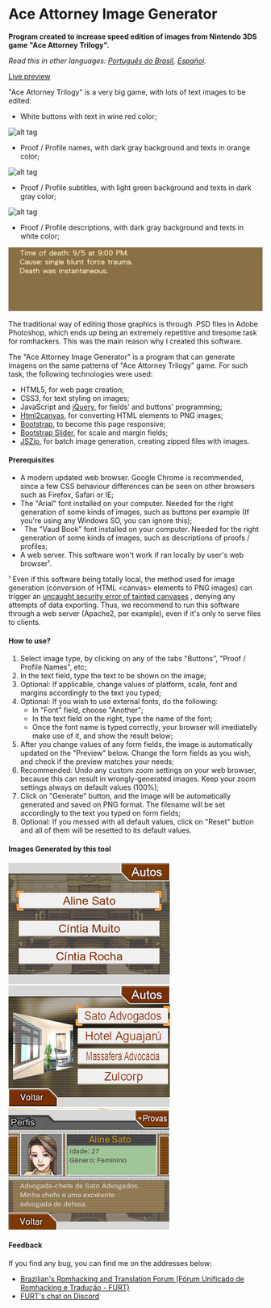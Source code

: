 # Ace Attorney Image Generator

**Program created to increase speed edition of images from Nintendo 3DS game "Ace Attorney Trilogy".**

*Read this in other languages: [Português do Brasil](README.pt-br.md), [Español](README.es.md).*

[Live preview](http://www.romhacking.net.br/tools/aaig/)

"Ace Attorney Trilogy" is a very big game, with lots of text images to be edited:

*   White buttons with text in wine red color;

![alt tag](img/background_botoes_preenchido.png)
*   Proof / Profile names, with dark gray background and texts in orange color;

![alt tag](img/background_nomes_preenchido.png)
*   Proof / Profile subtitles, with light green background and texts in dark gray color;

![alt tag](img/background_subtitulos_preenchido.png)
*   Proof / Profile descriptions, with dark gray background and texts in white color;

![alt tag](img/background_descricao_fundo_marrom.png)

The traditional way of editing those graphics is through .PSD files in Adobe Photoshop, which ends up being an extremely repetitive and tiresome task for romhackers. This was the main reason why I created this software.

The "Ace Attorney Image Generator" is a program that can generate imagens on the same patterns of "Ace Attorney Trilogy" game. For such task, the following technologies were used:

*   HTML5, for web page creation;
*   CSS3, for text styling on images;
*   JavaScript and [jQuery](https://jquery.com/), for fields' and buttons' programming;
*   [Html2canvas](http://html2canvas.hertzen.com/), for converting HTML elements to PNG images;
*   [Bootstrap](http://getbootstrap.com/), to become this page responsive;
*   [Bootstrap Slider](https://github.com/seiyria/bootstrap-slider), for scale and margin fields;
*   [JSZip](https://stuk.github.io/jszip/), for batch image generation, creating zipped files with images.

#### Prerequisites

*   A modern updated web browser. Google Chrome is recommended, since a few CSS behaviour differences can be seen on other browsers such as Firefox, Safari or IE;
*   The "Arial" font installed on your computer. Needed for the right generation of some kinds of images, such as buttons per example (If you're using any Windows SO, you can ignore this);
*   The "Vaud Book" font installed on your computer. Needed for the right generation of some kinds of images, such as descriptions of proofs / profiles;
*   A web server. This software won't work if ran locally by user's web browser¹.

¹ Even if this software being totally local, the method used for image generation (conversion of HTML &lt;canvas&gt; elements to PNG images) can trigger an [uncaught security error of tainted canvases](http://stackoverflow.com/questions/22710627/tainted-canvases-may-not-be-exported) , denying any attempts of data exporting. Thus, we recommend to run this software through a web server (Apache2, per example), even if it's only to serve files to clients.

#### How to use?

1.  Select image type, by clicking on any of the tabs "Buttons", "Proof / Profile Names", etc;
2.  In the text field, type the text to be shown on the image;
3.  Optional: If applicable, change values of platform, scale, font and margins accordingly to the text you typed;
4.  Optional: If you wish to use external fonts, do the following:
    *   In "Font" field, choose "Another";
    *   In the text field on the right, type the name of the font;
    *   Once the font name is typed correctly, your browser will imediatelly make use of it, and show the result below;
5.  After you change values of any form fields, the image is automatically updated on the "Preview" below. Change the form fields as you wish, and check if the preview matches your needs;
6.  Recommended: Undo any custom zoom settings on your web browser, because this can result in wrongly-generated images. Keep your zoom settings always on default values (100%);
7.  Click on "Generate" button, and the image will be automatically generated and saved on PNG format. The filename will be set accordingly to the text you typed on form fields;
8.  Optional: If you messed with all default values, click on "Reset" button and all of them will be resetted to its default values.

#### Images Generated by this tool

![alt tag](img/amostra_1.png)
![alt tag](img/amostra_2.png)
![alt tag](img/amostra_3.png)

#### Feedback

If you find any bug, you can find me on the addresses below:

*   [Brazilian's Romhacking and Translation Forum (Fórum Unificado de Romhacking e Tradução - FURT)](http://www.romhacking.net.br/)
*   [FURT's chat on Discord](https://discord.gg/0V2rK6RK47Okravl)
